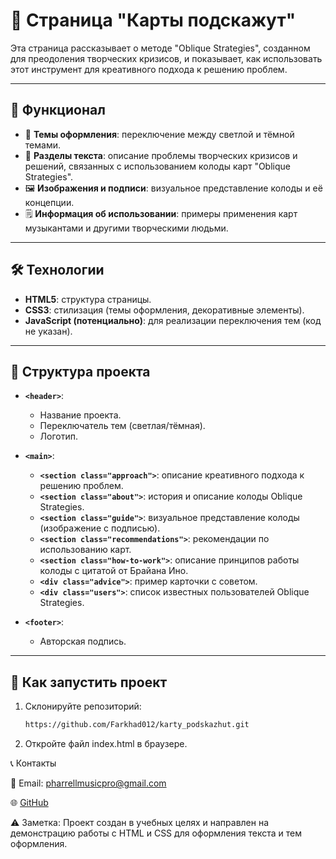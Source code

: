 # 📝 Страница "Карты подскажут"

Эта страница рассказывает о методе "Oblique Strategies", созданном для преодоления творческих кризисов, и показывает, как использовать этот инструмент для креативного подхода к решению проблем.

---

## 🌟 Функционал  

- 🎨 **Темы оформления**: переключение между светлой и тёмной темами.  
- 📖 **Разделы текста**: описание проблемы творческих кризисов и решений, связанных с использованием колоды карт "Oblique Strategies".  
- 🖼️ **Изображения и подписи**: визуальное представление колоды и её концепции.  
- 🗒️ **Информация об использовании**: примеры применения карт музыкантами и другими творческими людьми.  

---

## 🛠️ Технологии  

- **HTML5**: структура страницы.  
- **CSS3**: стилизация (темы оформления, декоративные элементы).  
- **JavaScript (потенциально)**: для реализации переключения тем (код не указан).  

---

## 📁 Структура проекта  

- **`<header>`**:  
  - Название проекта.  
  - Переключатель тем (светлая/тёмная).  
  - Логотип.  

- **`<main>`**:  
  - **`<section class="approach">`**: описание креативного подхода к решению проблем.  
  - **`<section class="about">`**: история и описание колоды Oblique Strategies.  
  - **`<section class="guide">`**: визуальное представление колоды (изображение с подписью).  
  - **`<section class="recommendations">`**: рекомендации по использованию карт.  
  - **`<section class="how-to-work">`**: описание принципов работы колоды с цитатой от Брайана Ино.  
  - **`<div class="advice">`**: пример карточки с советом.  
  - **`<div class="users">`**: список известных пользователей Oblique Strategies.  

- **`<footer>`**:  
  - Авторская подпись.  

---

## 🚀 Как запустить проект  

1. Склонируйте репозиторий:  
   ```bash
   https://github.com/Farkhad012/karty_podskazhut.git
2. Откройте файл index.html в браузере.


📞 Контакты

📧 Email: pharrellmusicpro@gmail.com

🌐 [GitHub](https://github.com/Farkhad012)

⚠️ Заметка: Проект создан в учебных целях и направлен на демонстрацию работы с HTML и CSS для оформления текста и тем оформления.
